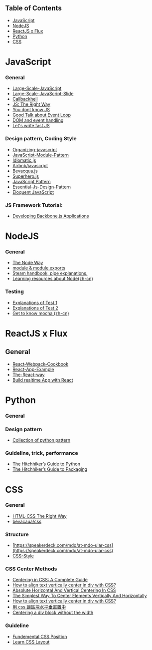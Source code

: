 ## Table of Contents

- [JavaScript](#javascript)
- [NodeJS](#nodejs)
- [ReactJS x Flux](#reactjs-x-flux)
- [Python](#python--)
- [CSS](#css--)

JavaScript
==
### General
- [Large-Scale-JavaScript](http://addyosmani.com/largescalejavascript/)  
- [Large-Scale-JavaScript-Slide](http://www.slideshare.net/AddyOsmani/largescale-javascript-development)  
- [Callbackhell](http://callbackhell.com/)  
- [JS: The Right Way](http://jstherightway.org/)  
- [You dont know JS](https://github.com/getify/You-Dont-Know-JS)
- [Good Talk about Event Loop](https://youtu.be/8aGhZQkoFbQ)
- [DOM and event handling](http://quirksmode.org/js/contents.html)
- [Let's write fast JS](https://medium.com/the-javascript-collection/lets-write-fast-javascript-2b03c5575d9e)  

### Design pattern, Coding Style
- [Organizing-javascript](http://alistapart.com/article/the-design-of-code-organizing-javascript)  
- [JavaScript-Module-Pattern](https://css-tricks.com/how-do-you-structure-javascript-the-module-pattern-edition/)  
- [Idiomatic.js](https://github.com/rwaldron/idiomatic.js)  
- [Airbnb/javascript](https://github.com/airbnb/javascript)  
- [Bevacqua.js](https://github.com/bevacqua/js)  
- [Superhero.js](https://github.com/superherojs/superherojs)  
- [JavaScript Pattern](https://github.com/shichuan/javascript-patterns)  
- [Essential-Js-Design-Pattern](http://addyosmani.com/resources/essentialjsdesignpatterns/book/)
- [Eloquent JavaScript](http://eloquentjavascript.net/)

### JS Framework Tutorial:
- [Developing Backbone.js Applications](http://addyosmani.github.io/backbone-fundamentals/)

NodeJS
==
### General
- [The Node Way](http://thenodeway.io/)
- [module & module.exports](https://cnodejs.org/topic/5231a630101e574521e45ef8)
- [Steam handbook, pipe explanations.](https://github.com/substack/stream-handbook)
- [Learning resources about Node(zh-cn)](https://github.com/youyudehexie/node123)

### Testing
- [Explanations of Test 1](http://samwize.com/2014/02/08/a-guide-to-mochas-describe-it-and-setup-hooks/)
- [Explanations of Test 2](http://syshen.cc/post/23479369750/mocha-node-js-unit-test)
- [Get to know mocha (zh-cn)](https://cnodejs.org/topic/516526766d38277306c7d277)

ReactJS x Flux
==
## General
- [React-Webpack-Cookbook](https://github.com/christianalfoni/react-webpack-cookbook)
- [React-App-Example](https://github.com/tylermcginnis/github-notetaker-egghead)
- [The-React-way](https://blog.risingstack.com/the-react-way-getting-started-tutorial/)
- [Build realtime App with React](https://scotch.io/tutorials/build-a-real-time-twitter-stream-with-node-and-react-js)

Python  
==
### General
### Design pattern  
- [Collection of python pattern](https://github.com/faif/python-patterns)  

### Guideline, trick, performance
- [The Hitchhiker’s Guide to Python](http://docs.python-guide.org/en/latest/)  
- [The Hitchhiker’s Guide to Packaging](http://the-hitchhikers-guide-to-packaging.readthedocs.org/en/latest/index.html)

CSS  
==
### General
- [HTML-CSS The Right Way](https://github.com/renoirb/htmlcsstherightway)  
- [bevacaua/css](https://github.com/bevacqua/css)  

### Structure  
- [https://speakerdeck.com/mdo/at-mdo-ular-css](https://speakerdeck.com/mdo/at-mdo-ular-css)   
- [CSS-Style](https://github.com/byrichardpowell/CSS-Style)    

### CSS Center Methods
- [Centering in CSS: A Complete Guide
](https://css-tricks.com/centering-css-complete-guide/)
- [How to align text vertically center in div with CSS?](http://stackoverflow.com/questions/8865458/how-to-align-text-vertically-center-in-div-with-css)
- [Absolute Horizontal And Vertical Centering In CSS](http://www.smashingmagazine.com/2013/08/absolute-horizontal-vertical-centering-css/)
- [The Simplest Way To Center Elements Vertically And Horizontally](http://tutorialzine.com/2015/09/quick-tip-the-simplest-way-to-center-elements-vertically-and-horizontally/)
- [How to align text vertically center in div with CSS?](http://stackoverflow.com/questions/8865458/how-to-align-text-vertically-center-in-div-with-css)
- [用 css 讓區塊水平垂直置中](http://muki.tw/tech/css-div-center/)
- [Centering a div block without the width](http://stackoverflow.com/questions/283961/centering-a-div-block-without-the-width)

### Guideline
- [Fundemental CSS Position](http://www.barelyfitz.com/screencast/html-training/css/positioning/)
- [Learn CSS Layout](http://learnlayout.com/)
